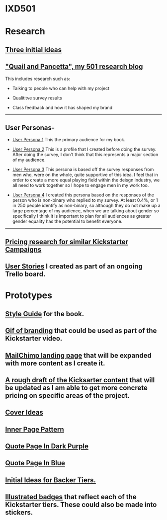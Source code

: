 # IXD501


# Research

## [Three initial ideas](https://github.com/Hannah02/major_project_ideas)

## ["Quail and Pancetta", my 501 research blog](hannahsharp.co.uk/blog)

This includes research such as:

* Talking to people who can help with my project

* Qualititve survey results

* Class feedback and how it has shaped my brand

---

## User Personas-

* [User Persona 1](/UserProfileElla.png)
This the primary audience for my book.

* [User Persona 2](/UserProfileNatasha.png)
This is a profile that I created before doing the survey. After doing the survey, I don't think that this represents a major section of my audience.

* [User Persona 3](/UserProfileJonathan.png)
This persona is based off the survey responses from men who, were on the whole, quite supportive of this idea. I feel that in order to create a more equal playing field within the deisgn industry, we all need to work together so I hope to engage men in my work too. 

* [User Persona 4](/UserProfileSam.png)
I created this persona based on the responses of the person who is non-binary who replied to my survey. At least 0.4%, or 1 in 250 people identify as non-binary, so although they do not make up a large percentage of my audience, when we are talking about gender so specifically I think it is important to plan for all audiences as greater gender equality has the potential to benefit everyone.

---

## [Pricing research for similar Kickstarter Campaigns](https://github.com/Hannah02/PricingResearch)

## [User Stories](https://trello.com/invite/b/wEfYgnus/71248578e93632a045938c2945e8d537/final-year) I created as part of an ongoing Trello board.



# Prototypes

## [Style Guide](/Layout.png) for the book.

## [Gif of branding](/SwirlAnimation.gif) that could be used as part of the Kickstarter video. 

## [MailChimp landing page](https://mailchi.mp/14e84654482b/makeyourmark) that will be expanded with more content as I create it.

## [A rough draft of the Kicksarter content](/KickstarterInfo.pdf) that will be updated as I am able to get more concrete pricing on specific areas of the project.

## [Cover Ideas](/CoverIdeas.png)
## [Inner Page Pattern](/MakeYourMarkBoard-09.png)
## [Quote Page In Dark Purple](/MakeYourMarkBoard-08.png)
## [Quote Page In Blue](/MakeYourMarkBoard-04.png)
## [Initial Ideas for Backer Tiers.](/LOGOIDEAS.png)
## [Illustrated badges](/PatternAndBadges.png) that reflect each of the Kickstarter tiers. These could also be made into stickers.
